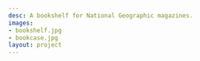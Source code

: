 ```yaml
---
desc: A bookshelf for National Geographic magazines.
images:
- bookshelf.jpg
- bookcase.jpg
layout: project
---
```

